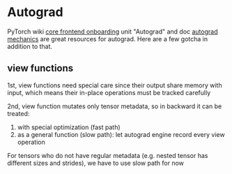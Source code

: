 # Autograd
PyTorch wiki [core frontend onboarding](https://github.com/pytorch/pytorch/wiki/Core-Frontend-Onboarding) unit "Autograd" and doc [autograd mechanics](https://pytorch.org/docs/stable/notes/autograd.html?highlight=autograd) are great resources for autograd. Here are a few gotcha in addition to that.

## view functions
1st, view functions need special care since their output share memory with input, which means their in-place operations must be tracked carefully

2nd, view function mutates only tensor metadata, so in backward it can be treated:
1. with special optimization (fast path)
2. as a general function (slow path): let autograd engine record every view operation

For tensors who do not have regular metadata (e.g. nested tensor has different sizes and strides), we have to use slow path for now
